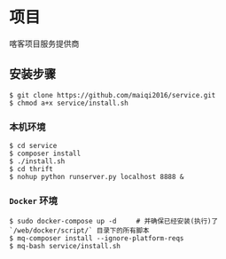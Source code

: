 # 项目
喀客项目服务提供商

## 安装步骤

```shell
$ git clone https://github.com/maiqi2016/service.git
$ chmod a+x service/install.sh
```

### 本机环境

```shell
$ cd service
$ composer install
$ ./install.sh
$ cd thrift
$ nohup python runserver.py localhost 8888 &
```

### `Docker` 环境

```
$ sudo docker-compose up -d     # 并确保已经安装(执行)了 `/web/docker/script/` 目录下的所有脚本
$ mq-composer install --ignore-platform-reqs
$ mq-bash service/install.sh
```